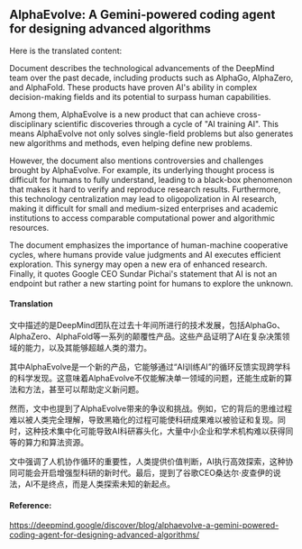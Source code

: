 ## AlphaEvolve: A Gemini-powered coding agent for designing advanced algorithms

Here is the translated content:

Document describes the technological advancements of the DeepMind team over the past decade, including products such as AlphaGo, AlphaZero, and AlphaFold. These products have proven AI's ability in complex decision-making fields and its potential to surpass human capabilities.

Among them, AlphaEvolve is a new product that can achieve cross-disciplinary scientific discoveries through a cycle of "AI training AI". This means AlphaEvolve not only solves single-field problems but also generates new algorithms and methods, even helping define new problems.

However, the document also mentions controversies and challenges brought by AlphaEvolve. For example, its underlying thought process is difficult for humans to fully understand, leading to a black-box phenomenon that makes it hard to verify and reproduce research results. Furthermore, this technology centralization may lead to oligopolization in AI research, making it difficult for small and medium-sized enterprises and academic institutions to access comparable computational power and algorithmic resources.

The document emphasizes the importance of human-machine cooperative cycles, where humans provide value judgments and AI executes efficient exploration. This synergy may open a new era of enhanced research. Finally, it quotes Google CEO Sundar Pichai's statement that AI is not an endpoint but rather a new starting point for humans to explore the unknown.

#### Translation 

文中描述的是DeepMind团队在过去十年间所进行的技术发展，包括AlphaGo、AlphaZero、AlphaFold等一系列的颠覆性产品。这些产品证明了AI在复杂决策领域的能力，以及其能够超越人类的潜力。

其中AlphaEvolve是一个新的产品，它能够通过“AI训练AI”的循环反馈实现跨学科的科学发现。这意味着AlphaEvolve不仅能解决单一领域的问题，还能生成新的算法和方法，甚至可以帮助定义新问题。

然而，文中也提到了AlphaEvolve带来的争议和挑战。例如，它的背后的思维过程难以被人类完全理解，导致黑箱化的过程可能使科研成果难以被验证和复现。同时，这种技术集中化可能导致AI科研寡头化，大量中小企业和学术机构难以获得同等的算力和算法资源。

文中强调了人机协作循环的重要性，人类提供价值判断，AI执行高效探索，这种协同可能会开启增强型科研的新时代。最后，提到了谷歌CEO桑达尔·皮查伊的说法，AI不是终点，而是人类探索未知的新起点。

#### Reference: 

https://deepmind.google/discover/blog/alphaevolve-a-gemini-powered-coding-agent-for-designing-advanced-algorithms/